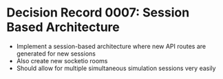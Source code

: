 # Decision Record 0007: Session Based Architecture
- Implement a session-based architecture where new API routes are generated for new sessions
- Also create new socketio rooms
- Should allow for multiple simultaneous simulation sessions very easily